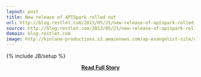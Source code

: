 ```yaml
---
layout: post
title: New release of APISpark rolled out
url: http://blog.restlet.com/2013/05/21/new-release-of-apispark-rolled-out/
source: http://blog.restlet.com/2013/05/21/new-release-of-apispark-rolled-out/
domain: blog.restlet.com
image: http://kinlane-productions.s3.amazonaws.com/ap-evangelist-site/curated/screenshots/9352_api500_com.png
---
```

{% include JB/setup %}<p></p>
<center><p><a href="http://blog.restlet.com/2013/05/21/new-release-of-apispark-rolled-out/" style='padding:25px; font-sze:18px; font-weight: bold;'>Read Full Story</a></p></center>
